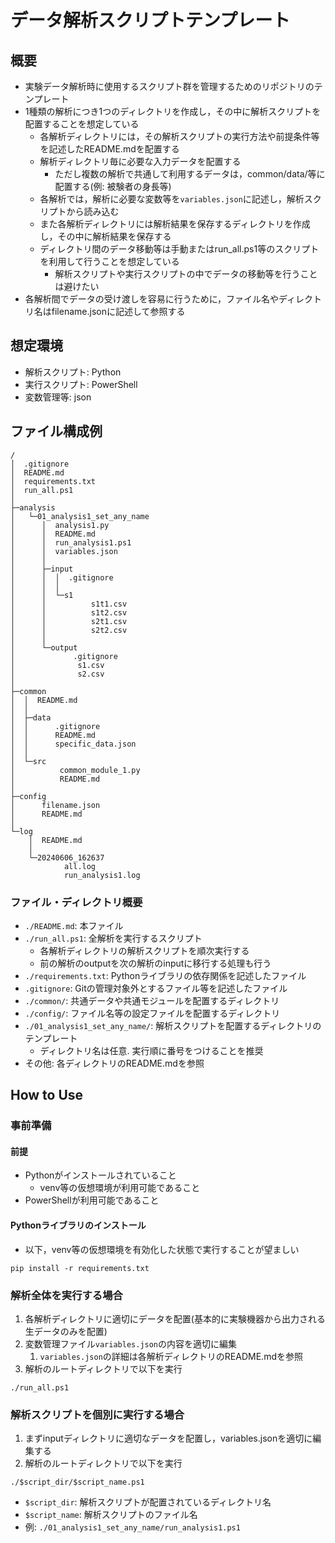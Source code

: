 # データ解析スクリプトテンプレート

## 概要

* 実験データ解析時に使用するスクリプト群を管理するためのリポジトリのテンプレート
* 1種類の解析につき1つのディレクトリを作成し，その中に解析スクリプトを配置することを想定している
    * 各解析ディレクトリには，その解析スクリプトの実行方法や前提条件等を記述したREADME.mdを配置する
    * 解析ディレクトリ毎に必要な入力データを配置する
        * ただし複数の解析で共通して利用するデータは，common/data/等に配置する(例: 被験者の身長等)
    * 各解析では，解析に必要な変数等を`variables.json`に記述し，解析スクリプトから読み込む
    * また各解析ディレクトリには解析結果を保存するディレクトリを作成し，その中に解析結果を保存する
    * ディレクトリ間のデータ移動等は手動またはrun_all.ps1等のスクリプトを利用して行うことを想定している
        * 解析スクリプトや実行スクリプトの中でデータの移動等を行うことは避けたい
* 各解析間でデータの受け渡しを容易に行うために，ファイル名やディレクトリ名はfilename.jsonに記述して参照する

## 想定環境

* 解析スクリプト: Python
* 実行スクリプト: PowerShell
* 変数管理等: json

## ファイル構成例

```plaintext
/
│  .gitignore
│  README.md
│  requirements.txt
│  run_all.ps1
│
├─analysis
│   └─01_analysis1_set_any_name
│      │  analysis1.py
│      │  README.md
│      │  run_analysis1.ps1
│      │  variables.json
│      │
│      ├─input
│      │  │  .gitignore
│      │  │
│      │  └─s1
│      │          s1t1.csv
│      │          s1t2.csv
│      │          s2t1.csv
│      │          s2t2.csv
│      │
│      └─output
│             .gitignore
│              s1.csv
│              s2.csv
│
├─common
│  │  README.md
│  │
│  ├─data
│  │      .gitignore
│  │      README.md
│  │      specific_data.json
│  │
│  └─src
│          common_module_1.py
│          README.md
│
├─config
│      filename.json
│      README.md
│
└─log
    │  README.md
    │
    └─20240606_162637
            all.log
            run_analysis1.log

```

### ファイル・ディレクトリ概要

* `./README.md`: 本ファイル
* `./run_all.ps1`: 全解析を実行するスクリプト
    * 各解析ディレクトリの解析スクリプトを順次実行する
    * 前の解析のoutputを次の解析のinputに移行する処理も行う
* `./requirements.txt`: Pythonライブラリの依存関係を記述したファイル
* `.gitignore`: Gitの管理対象外とするファイル等を記述したファイル
* `./common/`: 共通データや共通モジュールを配置するディレクトリ
* `./config/`: ファイル名等の設定ファイルを配置するディレクトリ
* `./01_analysis1_set_any_name/`: 解析スクリプトを配置するディレクトリのテンプレート
    * ディレクトリ名は任意. 実行順に番号をつけることを推奨
* その他: 各ディレクトリのREADME.mdを参照

## How to Use

### 事前準備

#### 前提

* Pythonがインストールされていること
    * venv等の仮想環境が利用可能であること
* PowerShellが利用可能であること

#### Pythonライブラリのインストール

* 以下，venv等の仮想環境を有効化した状態で実行することが望ましい

```shell
pip install -r requirements.txt
```

### 解析全体を実行する場合

1. 各解析ディレクトリに適切にデータを配置(基本的に実験機器から出力される生データのみを配置)
1. 変数管理ファイル`variables.json`の内容を適切に編集
   1. `variables.json`の詳細は各解析ディレクトリのREADME.mdを参照
1. 解析のルートディレクトリで以下を実行

```shell
./run_all.ps1
```

### 解析スクリプトを個別に実行する場合

1. まずinputディレクトリに適切なデータを配置し，variables.jsonを適切に編集する
1. 解析のルートディレクトリで以下を実行

```shell
./$script_dir/$script_name.ps1
```

* `$script_dir`: 解析スクリプトが配置されているディレクトリ名
* `$script_name`: 解析スクリプトのファイル名
* 例: `./01_analysis1_set_any_name/run_analysis1.ps1`
